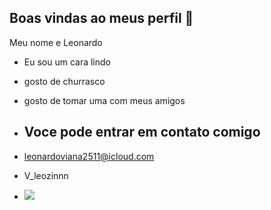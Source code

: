 ## Boas vindas ao meus perfil 🥇

Meu nome e Leonardo

- Eu sou um cara lindo
- gosto de churrasco
- gosto de tomar uma com meus amigos

- ## Voce pode entrar em contato comigo

- leonardoviana2511@icloud.com

- V_leozinnn

- ![](https://media1.tenor.com/m/2TepFMlFY98AAAAC/cacha%C3%A7a.gif)
